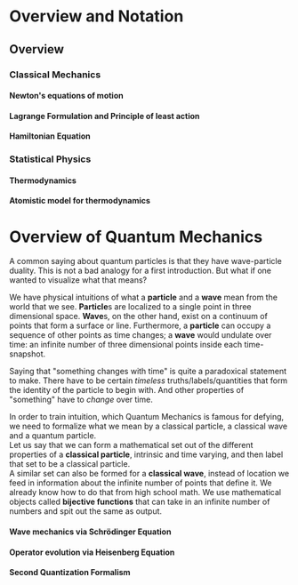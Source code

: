 # Overview and Notation
## Overview
### Classical Mechanics
#### Newton's equations of motion
#### Lagrange Formulation and Principle of least action
#### Hamiltonian Equation
### Statistical Physics
#### Thermodynamics
#### Atomistic model for thermodynamics

# Overview of Quantum Mechanics
A common saying about quantum particles is that they have wave-particle duality. This is not a bad analogy for a first introduction. But what if one wanted to visualize what that means? 

We have physical intuitions of what a **particle** and a **wave** mean from the world that we see. **Particle**s are localized to a single point in three dimensional space. **Wave**s, on the other hand, exist on a continuum of points that form a surface or line.  Furthermore, a **particle** can occupy a sequence of other points as time changes; a **wave** would undulate over time: an infinite number of three dimensional points inside each time-snapshot.

Saying that "something changes with time" is quite a paradoxical statement to make. There have to be certain *timeless* truths/labels/quantities that form the identity of the particle to begin with. And other properties of "something" have to *change* over time. 

In order to train intuition, which Quantum Mechanics is famous for defying, we need to formalize what we mean by a classical particle, a classical wave and a quantum particle.   
Let us say that we can form a mathematical set out of the different properties of a **classical particle**, intrinsic and time varying, and then label that set to be a classical particle.  
A similar set can also be formed for a **classical wave**, instead of location we feed in information about the infinite number of points that define it. We already know how to do that from high school math. We use mathematical objects called **bijective functions** that can take in an infinite number of numbers and spit out the same as output.    


#### Wave mechanics via Schrödinger Equation
#### Operator evolution via Heisenberg Equation
#### Second Quantization Formalism 


